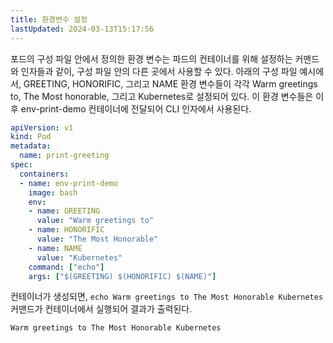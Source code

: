 ```yaml
---
title: 환경변수 설정
lastUpdated: 2024-03-13T15:17:56
---
```


포드의 구성 파일 안에서 정의한 환경 변수는 파드의 컨테이너를 위해 설정하는 커맨드와 인자들과 같이, 구성 파일 안의 다른 곳에서 사용할 수 있다. 아래의 구성 파일 예시에서, GREETING, HONORIFIC, 그리고 NAME 환경 변수들이 각각 Warm greetings to, The Most honorable, 그리고 Kubernetes로 설정되어 있다. 이 환경 변수들은 이후 env-print-demo 컨테이너에 전달되어 CLI 인자에서 사용된다.

```yml
apiVersion: v1
kind: Pod
metadata:
  name: print-greeting
spec:
  containers:
  - name: env-print-demo
    image: bash
    env:
    - name: GREETING
      value: "Warm greetings to"
    - name: HONORIFIC
      value: "The Most Honorable"
    - name: NAME
      value: "Kubernetes"
    command: ["echo"]
    args: ["$(GREETING) $(HONORIFIC) $(NAME)"]
```

컨테이너가 생성되면, `echo Warm greetings to The Most Honorable Kubernetes` 커맨드가 컨테이너에서 실행되어 결과가 출력된다.

```
Warm greetings to The Most Honorable Kubernetes
```
